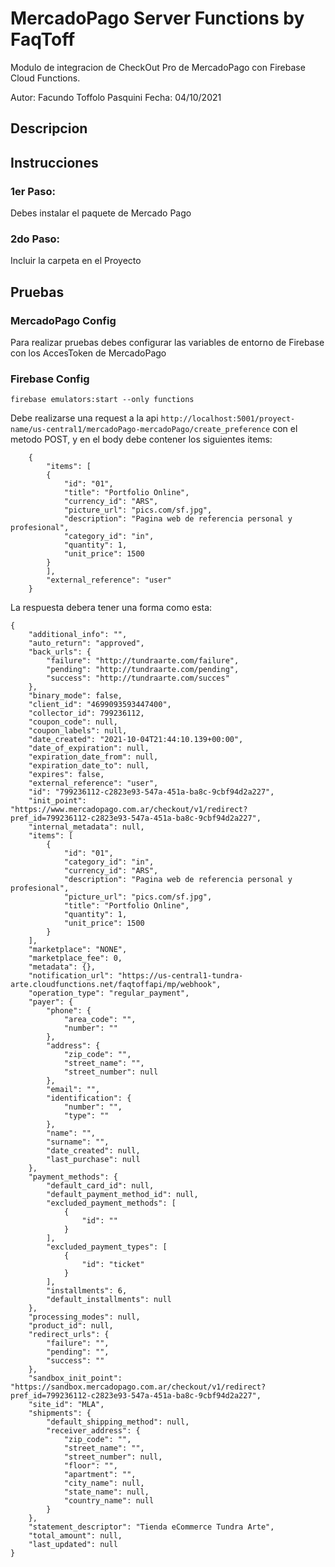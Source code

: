 # MercadoPago Server Functions by FaqToff

Modulo de integracion de CheckOut Pro de MercadoPago con Firebase Cloud Functions.

Autor: Facundo Toffolo Pasquini
Fecha: 04/10/2021

## Descripcion

## Instrucciones

### 1er Paso:

Debes instalar el paquete de Mercado Pago

### 2do Paso:

Incluir la carpeta en el Proyecto

## Pruebas

### MercadoPago Config

Para realizar pruebas debes configurar las variables de entorno de Firebase con los AccesToken de MercadoPago

### Firebase Config

```
firebase emulators:start --only functions
```

Debe realizarse una request a la api `http://localhost:5001/proyect-name/us-central1/mercadoPago-mercadoPago/create_preference` con el metodo POST, y en el body debe contener los siguientes items:

```
    {
        "items": [
        {
            "id": "01",
            "title": "Portfolio Online",
            "currency_id": "ARS",
            "picture_url": "pics.com/sf.jpg",
            "description": "Pagina web de referencia personal y profesional",
            "category_id": "in",
            "quantity": 1,
            "unit_price": 1500
        }
        ],
        "external_reference": "user"
    }
```

La respuesta debera tener una forma como esta:

```
{
    "additional_info": "",
    "auto_return": "approved",
    "back_urls": {
        "failure": "http://tundraarte.com/failure",
        "pending": "http://tundraarte.com/pending",
        "success": "http://tundraarte.com/succes"
    },
    "binary_mode": false,
    "client_id": "4699093593447400",
    "collector_id": 799236112,
    "coupon_code": null,
    "coupon_labels": null,
    "date_created": "2021-10-04T21:44:10.139+00:00",
    "date_of_expiration": null,
    "expiration_date_from": null,
    "expiration_date_to": null,
    "expires": false,
    "external_reference": "user",
    "id": "799236112-c2823e93-547a-451a-ba8c-9cbf94d2a227",
    "init_point": "https://www.mercadopago.com.ar/checkout/v1/redirect?pref_id=799236112-c2823e93-547a-451a-ba8c-9cbf94d2a227",
    "internal_metadata": null,
    "items": [
        {
            "id": "01",
            "category_id": "in",
            "currency_id": "ARS",
            "description": "Pagina web de referencia personal y profesional",
            "picture_url": "pics.com/sf.jpg",
            "title": "Portfolio Online",
            "quantity": 1,
            "unit_price": 1500
        }
    ],
    "marketplace": "NONE",
    "marketplace_fee": 0,
    "metadata": {},
    "notification_url": "https://us-central1-tundra-arte.cloudfunctions.net/faqtoffapi/mp/webhook",
    "operation_type": "regular_payment",
    "payer": {
        "phone": {
            "area_code": "",
            "number": ""
        },
        "address": {
            "zip_code": "",
            "street_name": "",
            "street_number": null
        },
        "email": "",
        "identification": {
            "number": "",
            "type": ""
        },
        "name": "",
        "surname": "",
        "date_created": null,
        "last_purchase": null
    },
    "payment_methods": {
        "default_card_id": null,
        "default_payment_method_id": null,
        "excluded_payment_methods": [
            {
                "id": ""
            }
        ],
        "excluded_payment_types": [
            {
                "id": "ticket"
            }
        ],
        "installments": 6,
        "default_installments": null
    },
    "processing_modes": null,
    "product_id": null,
    "redirect_urls": {
        "failure": "",
        "pending": "",
        "success": ""
    },
    "sandbox_init_point": "https://sandbox.mercadopago.com.ar/checkout/v1/redirect?pref_id=799236112-c2823e93-547a-451a-ba8c-9cbf94d2a227",
    "site_id": "MLA",
    "shipments": {
        "default_shipping_method": null,
        "receiver_address": {
            "zip_code": "",
            "street_name": "",
            "street_number": null,
            "floor": "",
            "apartment": "",
            "city_name": null,
            "state_name": null,
            "country_name": null
        }
    },
    "statement_descriptor": "Tienda eCommerce Tundra Arte",
    "total_amount": null,
    "last_updated": null
}
```
